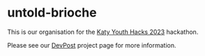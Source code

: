 # untold-brioche

This is our organisation for the [Katy Youth Hacks 2023](https://katyyouthhacks-2023.devpost.com/) hackathon.

Please see our [DevPost](https://devpost.com/software/reusify) project page for more information.
